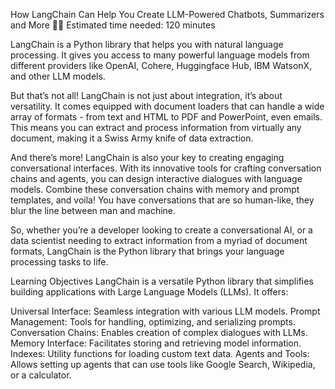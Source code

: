How LangChain Can Help You Create LLM-Powered Chatbots, Summarizers and More 🦜️🔗
Estimated time needed: 120 minutes

LangChain is a Python library that helps you with natural language processing. It gives you access to many powerful language models from different providers like OpenAI, Cohere, Huggingface Hub, IBM WatsonX, and other LLM models.

But that’s not all! LangChain is not just about integration, it’s about versatility. It comes equipped with document loaders that can handle a wide array of formats - from text and HTML to PDF and PowerPoint, even emails. This means you can extract and process information from virtually any document, making it a Swiss Army knife of data extraction.

And there’s more! LangChain is also your key to creating engaging conversational interfaces. With its innovative tools for crafting conversation chains and agents, you can design interactive dialogues with language models. Combine these conversation chains with memory and prompt templates, and voila! You have conversations that are so human-like, they blur the line between man and machine.

So, whether you’re a developer looking to create a conversational AI, or a data scientist needing to extract information from a myriad of document formats, LangChain is the Python library that brings your language processing tasks to life.


Learning Objectives
LangChain is a versatile Python library that simplifies building applications with Large Language Models (LLMs). It offers:

Universal Interface: Seamless integration with various LLM models.
Prompt Management: Tools for handling, optimizing, and serializing prompts.
Conversation Chains: Enables creation of complex dialogues with LLMs.
Memory Interface: Facilitates storing and retrieving model information.
Indexes: Utility functions for loading custom text data.
Agents and Tools: Allows setting up agents that can use tools like Google Search, Wikipedia, or a calculator.
